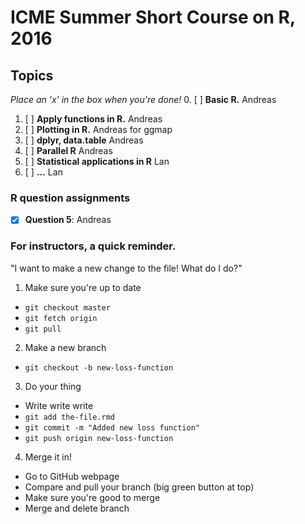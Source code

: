 # ICME Summer Short Course on R, 2016

## Topics

*Place an 'x' in the box when you're done!*
0. [ ] **Basic R.** Andreas
1. [ ] **Apply functions in R.** Andreas
2. [ ] **Plotting in R.** Andreas for ggmap
3. [ ] **dplyr, data.table** Andreas
4. [ ] **Parallel R** Andreas
5. [ ] **Statistical applications in R** Lan
6. [ ] **...** Lan

### R question assignments
- [x] **Question 5**: Andreas

### For instructors, a quick reminder.
"I want to make a new change to the file! What do I do?"

1. Make sure you're up to date
  * `git checkout master`
  * `git fetch origin`
  * `git pull`
2. Make a new branch
  * `git checkout -b new-loss-function`
3. Do your thing
  * Write write write
  * `git add the-file.rmd`
  * `git commit -m "Added new loss function"`
  * `git push origin new-loss-function`
4. Merge it in!
  * Go to GitHub webpage
  * Compare and pull your branch (big green button at top)
  * Make sure you're good to merge
  * Merge and delete branch
